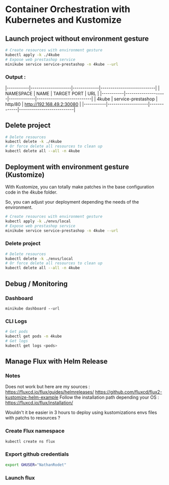# Container Orchestration with Kubernetes and Kustomize

## Launch project without environment gesture

```bash
# Create resources with environment gesture
kubectl apply -k ./4kube
# Expose web prestashop service
minikube service service-prestashop -n 4kube --url
```

### Output :

|-----------|--------------------|-------------|---------------------------|
| NAMESPACE | NAME | TARGET PORT | URL |
|-----------|--------------------|-------------|---------------------------|
| 4kube | service-prestashop | http/80 | http://192.168.49.2:30080 |
|-----------|--------------------|-------------|---------------------------|

## Delete project

```bash
# Delete resources
kubectl delete -k ./4kube
# Or force delete all resources to clean up
kubectl delete all --all -n 4kube
```

## Deployment with environment gesture (Kustomize)

With Kustomize, you can totally make patches in the base configuration code in the 4kube folder.

So, you can adjust your deployment depending the needs of the environment.

```bash
# Create resources with environment gesture
kubectl apply -k ./envs/local
# Expose web prestashop service
minikube service service-prestashop -n 4kube --url
```

### Delete project

```bash
# Delete resources
kubectl delete -k ./envs/local
# Or force delete all resources to clean up
kubectl delete all --all -n 4kube
```

## Debug / Monitoring

### Dashboard

```
minikube dashboard --url
```

### CLI Logs

```bash
# Get pods
kubectl get pods -n 4kube
# Get logs
kubectl get logs <pods>
```

## Manage Flux with Helm Release

### Notes

Does not work but here are my sources :
https://fluxcd.io/flux/guides/helmreleases/
https://github.com/fluxcd/flux2-kustomize-helm-example
Follow the installation path depending your OS : https://fluxcd.io/flux/installation/

Wouldn't it be easier in 3 hours to deploy using kustomizations envs files with patchs to resources ?

### Create Flux namespace

```bash
kubectl create ns flux
```

### Export github credentials

```bash
export GHUSER="NathanRodet"
```

### Launch flux
